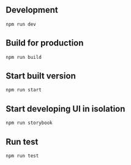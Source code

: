 ## Development
```
npm run dev
```

## Build for production
```
npm run build
```

## Start built version
```
npm run start
```

## Start developing UI in isolation
```
npm run storybook
```

## Run test
```
npm run test
```
